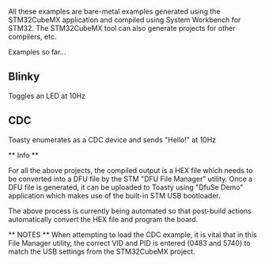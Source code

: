 All these examples are bare-metal examples generated using the STM32CubeMX application and compiled using System Workbench for STM32. The STM32CubeMX tool can also generate projects for other compilers, etc.

Examples so far...

Blinky
------------
Toggles an LED at 10Hz

CDC
------------
Toasty enumerates as a CDC device and sends "Hello!" at 10Hz


** Info **

For all the above projects, the compiled output is a HEX file which needs to be converted into a DFU file by the STM "DFU File Manager" utility. Once a DFU file is generated, it can be uploaded to Toasty using "DfuSe Demo" application which makes use of the built-in STM USB bootloader.

The above process is currently being automated so that post-build actions automatically convert the HEX file and program the board.

** NOTES **
When attempting to load the CDC example, it is vital that in this File Manager utility, the correct VID and PID is entered (0483 and 5740) to match the USB settings from the STM32CubeMX project.